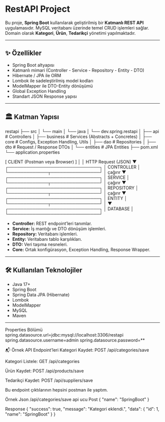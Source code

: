 # RestAPI Project

Bu proje, **Spring Boot** kullanılarak geliştirilmiş bir **Katmanlı REST API** uygulamasıdır. 
MySQL veritabanı üzerinde temel CRUD işlemleri sağlar. 
Domain olarak **Kategori**, **Ürün**, **Tedarikçi** yönetimi yapılmaktadır.

---

## ✨ Özellikler

- Spring Boot altyapısı
- Katmanlı mimari (Controller - Service - Repository - Entity - DTO)
- Hibernate / JPA ile ORM
- Lombok ile sadeleştirilmiş model kodları
- ModelMapper ile DTO-Entity dönüşümü
- Global Exception Handling
- Standart JSON Response yapısı

---

## 🏛️ Katman Yapısı
restapi
├── src
│ └── main
│ └── java
│ └── dev.spring.restapi
│ ├── api # Controllers
│ ├── business # Services (Abstracts + Concretes)
│ ├── core # Configs, Exception Handling, Utils
│ ├── dao # Repositories
│ ├── dto # Request / Response DTOs
│ └── entities # JPA Entities
├── pom.xml
└── application.properties

[ CLIENT (Postman veya Browser) ]
│
│ HTTP Request (JSON)
▼
┌──────────────────────────────┐
│ CONTROLLER │
└─────────────┬────────────────┘
│ çağırır
▼
┌──────────────────────────────┐
│ SERVICE │
└─────────────┬────────────────┘
│ çağırır
▼
┌──────────────────────────────┐
│ REPOSITORY │
└─────────────┬────────────────┘
│ çağırır
▼
┌──────────────────────────────┐
│ ENTITY │
└─────────────┬────────────────┘
│
▼
┌──────────────────────────────┐
│ DATABASE │
└──────────────────────────────┘

- **Controller:** REST endpoint’leri tanımlar.
- **Service:** İş mantığı ve DTO dönüşüm işlemleri.
- **Repository:** Veritabanı işlemleri.
- **Entity:** Veritabanı tablo karşılıkları.
- **DTO:** Veri taşıma nesneleri.
- **Core:** Ortak konfigürasyon, Exception Handling, Response Wrapper.

---

## 🛠️ Kullanılan Teknolojiler

- Java 17+
- Spring Boot
- Spring Data JPA (Hibernate)
- Lombok
- ModelMapper
- MySQL
- Maven

---
Properties Bölümü
spring.datasource.url=jdbc:mysql://localhost:3306/restapi
spring.datasource.username=admin
spring.datasource.password=**

📬 Örnek API Endpoint’leri
Kategori Kaydet: POST /api/categories/save

Kategori Listele: GET /api/categories

Ürün Kaydet: POST /api/products/save

Tedarikçi Kaydet: POST /api/suppliers/save

Bu endpoint çıktılarının hepsini postman ile yaptım.

Örnek Json
/api/categories/save api ucu 
Post
{
  "name": "SpringBoot"
}

Response
{
  "success": true,
  "message": "Kategori eklendi.",
  "data": {
    "id": 1,
    "name": "SpringBoot"
  }
}


